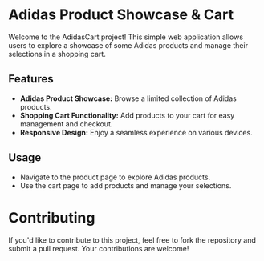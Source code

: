# Adidas Product Showcase & Cart

Welcome to the AdidasCart project! This simple web application allows users to explore a showcase of some Adidas products and manage their selections in a shopping cart.

## Features

- **Adidas Product Showcase:** Browse a limited collection of Adidas products.
- **Shopping Cart Functionality:** Add products to your cart for easy management and checkout.
- **Responsive Design:** Enjoy a seamless experience on various devices.

## Usage

- Navigate to the product page to explore Adidas products.
- Use the cart page to add products and manage your selections.

# Contributing

If you'd like to contribute to this project, feel free to fork the repository and submit a pull request. Your contributions are welcome!
